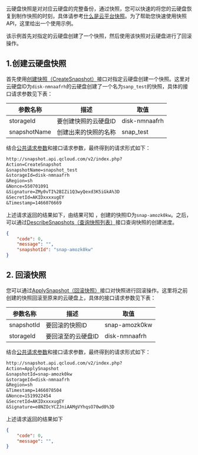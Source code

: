 云硬盘快照是对对应云硬盘的完整备份，通过快照，您可以快速的将您的云硬盘恢复到制作快照的时刻，具体请参考[什么是云平台快照](/doc/product/362/5754)。为了帮助您快速使用快照API，这里给出一个使用示例。

该示例首先对指定的云硬盘创建了一个快照，然后使用该快照对云硬盘进行了回滚操作。

## 1.创建云硬盘快照

首先使用[创建快照（CreateSnapshot）](http://tcecqpoc.fsphere.cn/doc/api/364/2529)接口对指定云硬盘创建一个快照。这里对云硬盘ID为`disk-nmnaafrh`的云硬盘创建了一个名为`sanp_test`的快照，具体的接口请求参数见下表：

| 参数名称 | 描述 |  取值 |
| --- | --- | --- |
| storageId| 要创建快照的云硬盘ID |  disk-nmnaafrh |
| snapshotName | 创建出来的快照的名称 | snap_test |

结合[公共请求参数](/document/product/240/8320)和接口请求参数，最终得到的请求形式如下：

```txt
http://snapshot.api.qcloud.com/v2/index.php?
Action=CreateSnapshot
&snapshotName=snapshot_test
&storageId=disk-nmnaafrh
&Region=sh
&Nonce=550701091
&Signature=ZMy0vTI%2BIZi1Q3wyQexd3K5iGkA%3D
&SecretId=AKIDxxxxugEY
&Timestamp=1466076669
```

上述请求返回的结果如下，由结果可知 ，创建的快照ID为`snap-amozk0kw`。之后，可以通过[DescribeSnapshots（查询快照列表）](http://tcecqpoc.fsphere.cn/doc/api/364/2530)接口查询快照的创建进度。

```json
{
	"code": 0,
	"message": "",
	"snapshotId": "snap-amozk0kw"
}
```

## 2. 回滚快照

您可以通过[ApplySnapshot（回滚快照）](http://tcecqpoc.fsphere.cn/doc/api/364/2533)接口对快照进行回滚操作。这里将之前创建的快照回滚至原来的云硬盘上，具体的接口请求参数见下表：

| 参数名称 | 描述 |  取值 |
| --- | --- | --- |
| snapshotId | 要回滚的快照ID | snap-amozk0kw |
| storageId | 要回滚至的云硬盘ID | disk-nmnaafrh |


结合[公共请求参数](/document/product/240/8320)和接口请求参数，最终得到的请求形式如下：

```txt
http://snapshot.api.qcloud.com/v2/index.php?
Action=ApplySnapshot
&snapshotId=snap-amozk0kw
&storageId=disk-nmnaafrh
&Region=sh
&Timestamp=1466078504
&Nonce=1519922454
&SecretId=AKIDxxxxugEY
&Signature=e8NZOcYCZJniAAMgVYhqsO70wd0%3D
```

上述请求返回的结果如下
```json
{
	"code": 0,
	"message": "",
}
```


